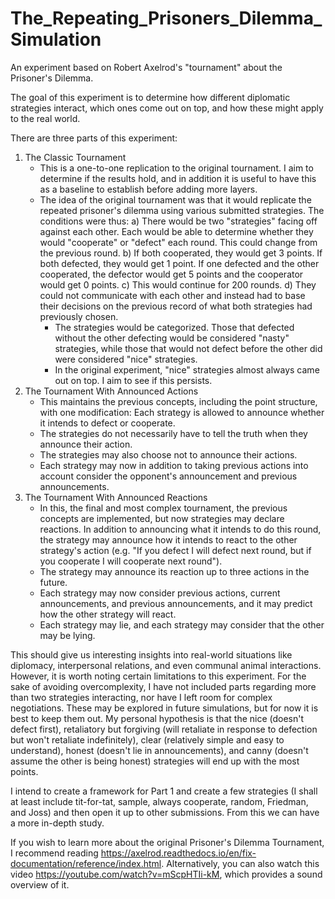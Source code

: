 # The_Repeating_Prisoners_Dilemma_Simulation
An experiment based on Robert Axelrod's "tournament" about the Prisoner's Dilemma.

The goal of this experiment is to determine how different diplomatic strategies interact, which ones come out on top, and how these might apply to the real world.

There are three parts of this experiment:
1) The Classic Tournament
   - This is a one-to-one replication to the original tournament. I aim to determine if the results hold, and in addition it is useful to have this as a baseline to establish before adding more layers.
   - The idea of the original tournament was that it would replicate the repeated prisoner's dilemma using various submitted strategies. The conditions were thus:
         a) There would be two "strategies" facing off against each other. Each would be able to determine whether they would "cooperate" or "defect" each round. This could change from the previous round.
         b) If both cooperated, they would get 3 points. If both defected, they would get 1 point. If one defected and the other cooperated, the defector would get 5 points and the cooperator would get 0 points.
         c) This would continue for 200 rounds.
         d) They could not communicate with each other and instead had to base their decisions on the previous record of what both strategies had previously chosen.
     - The strategies would be categorized. Those that defected without the other defecting would be considered "nasty" strategies, while those that would not defect before the other did were considered "nice" strategies.
     - In the original experiment, "nice" strategies almost always came out on top. I aim to see if this persists.
2) The Tournament With Announced Actions
     - This maintains the previous concepts, including the point structure, with one modification: Each strategy is allowed to announce whether it intends to defect or cooperate.
     - The strategies do not necessarily have to tell the truth when they announce their action.
     - The strategies may also choose not to announce their actions.
     - Each strategy may now in addition to taking previous actions into account consider the opponent's announcement and previous announcements.
3) The Tournament With Announced Reactions
     - In this, the final and most complex tournament, the previous concepts are implemented, but now strategies may declare reactions. In addition to announcing what it intends to do this round, the strategy may announce how it intends to react to the other strategy's action (e.g. "If you defect I will defect next round, but if you cooperate I will cooperate next round").
     - The strategy may announce its reaction up to three actions in the future.
     - Each strategy may now consider previous actions, current announcements, and previous announcements, and it may predict how the other strategy will react.
     - Each strategy may lie, and each strategy may consider that the other may be lying.
  
This should give us interesting insights into real-world situations like diplomacy, interpersonal relations, and even communal animal interactions. However, it is worth noting certain limitations to this experiment. For the sake of avoiding overcomplexity, I have not included parts regarding more than two strategies interacting, nor have I left room for complex negotiations. These may be explored in future simulations, but for now it is best to keep them out. 
My personal hypothesis is that the nice (doesn't defect first), retaliatory but forgiving (will retaliate in response to defection but won't retaliate indefinitely), clear (relatively simple and easy to understand), honest (doesn't lie in announcements), and canny (doesn't assume the other is being honest) strategies will end up with the most points. 

I intend to create a framework for Part 1 and create a few strategies (I shall at least include tit-for-tat, sample, always cooperate, random, Friedman, and Joss) and then open it up to other submissions. From this we can have a more in-depth study. 

If you wish to learn more about the original Prisoner's Dilemma Tournament, I recommend reading https://axelrod.readthedocs.io/en/fix-documentation/reference/index.html. Alternatively, you can also watch this video https://youtube.com/watch?v=mScpHTIi-kM, which provides a sound overview of it.
